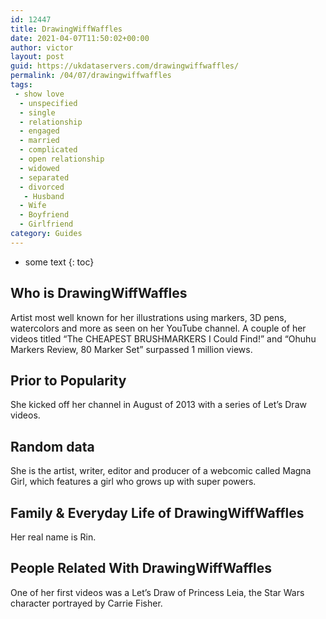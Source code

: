 ```yaml
---
id: 12447
title: DrawingWiffWaffles
date: 2021-04-07T11:50:02+00:00
author: victor
layout: post
guid: https://ukdataservers.com/drawingwiffwaffles/
permalink: /04/07/drawingwiffwaffles
tags:
 - show love
  - unspecified
  - single
  - relationship
  - engaged
  - married
  - complicated
  - open relationship
  - widowed
  - separated
  - divorced
   - Husband
  - Wife
  - Boyfriend
  - Girlfriend
category: Guides
---
```


* some text
{: toc}


## Who is DrawingWiffWaffles



Artist most well known for her illustrations using markers, 3D pens, watercolors and more as seen on her YouTube channel. A couple of her videos titled &#8220;The CHEAPEST BRUSHMARKERS I Could Find!&#8221; and &#8220;Ohuhu Markers Review, 80 Marker Set&#8221; surpassed 1 million views.

                
                
                
## Prior to Popularity



She kicked off her channel in August of 2013 with a series of Let&#8217;s Draw videos.

                
                
                
## Random data



She is the artist, writer, editor and producer of a webcomic called Magna Girl, which features a girl who grows up with super powers.

                
                
                
## Family & Everyday Life of DrawingWiffWaffles



Her real name is Rin.

                
                
                
## People Related With DrawingWiffWaffles



One of her first videos was a Let&#8217;s Draw of Princess Leia, the Star Wars character portrayed by Carrie Fisher.

                
              
            
          
          
          